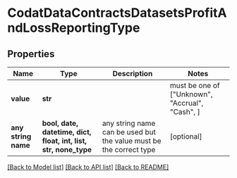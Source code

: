 # CodatDataContractsDatasetsProfitAndLossReportingType


## Properties
Name | Type | Description | Notes
------------ | ------------- | ------------- | -------------
**value** | **str** |  |  must be one of ["Unknown", "Accrual", "Cash", ]
**any string name** | **bool, date, datetime, dict, float, int, list, str, none_type** | any string name can be used but the value must be the correct type | [optional]

[[Back to Model list]](../README.md#documentation-for-models) [[Back to API list]](../README.md#documentation-for-api-endpoints) [[Back to README]](../README.md)


